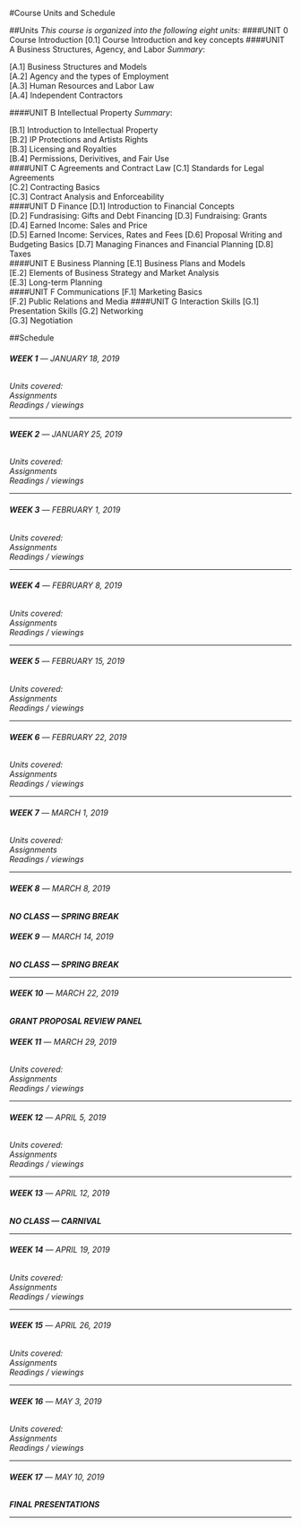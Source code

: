 #Course Units and Schedule

##Units
_This course is organized into the following eight units:_ 
####UNIT 0	Course Introduction
[0.1]	Course Introduction and key concepts
####UNIT A	Business Structures, Agency, and Labor
*Summary*:   

[A.1]	Business Structures and Models  
[A.2]	Agency and the types of Employment  
[A.3]	Human Resources and Labor Law   
[A.4]	Independent Contractors  

####UNIT B	Intellectual Property 
*Summary*:

[B.1]	Introduction to Intellectual Property  
[B.2]	IP Protections and Artists Rights  
[B.3]	Licensing and Royalties  
[B.4]	Permissions, Derivitives, and Fair Use  
####UNIT C	Agreements and Contract Law
[C.1]	Standards for Legal Agreements  
[C.2]	Contracting Basics  
[C.3]	Contract Analysis and Enforceability  
####UNIT D	Finance
[D.1]	Introduction to Financial Concepts  
[D.2]	Fundrasising: Gifts and Debt Financing
[D.3]	Fundraising: Grants  
[D.4]	Earned Income: Sales and Price   
[D.5]	Earned Income: Services, Rates and Fees 
[D.6]	Proposal Writing and Budgeting Basics 
[D.7]	Managing Finances and Financial Planning
[D.8]	Taxes  
####UNIT E	Business Planning
[E.1]	Business Plans and Models  
[E.2]	Elements of Business Strategy and Market Analysis  
[E.3]	Long-term Planning  
####UNIT F	Communications
[F.1]	Marketing Basics  
[F.2]	Public Relations and Media
####UNIT G	Interaction Skills
[G.1]	Presentation Skills 
[G.2]	Networking  
[G.3]	Negotiation 

##Schedule

###### **WEEK 1**  — JANUARY 18, 2019
*Units covered:*  
*Assignments*  
*Readings / viewings*
***

###### **WEEK 2**  — JANUARY 25, 2019
*Units covered:*  
*Assignments*  
*Readings / viewings*
***

###### **WEEK 3**  — FEBRUARY 1, 2019
*Units covered:*  
*Assignments*  
*Readings / viewings*
***

###### **WEEK 4**  — FEBRUARY 8, 2019
*Units covered:*  
*Assignments*  
*Readings / viewings*
***

###### **WEEK 5**  — FEBRUARY 15, 2019
*Units covered:*  
*Assignments*  
*Readings / viewings*
***

###### **WEEK 6**  — FEBRUARY 22, 2019
*Units covered:*  
*Assignments*  
*Readings / viewings*
***

###### **WEEK 7**  — MARCH 1, 2019
*Units covered:*  
*Assignments*  
*Readings / viewings*
***

###### **WEEK 8** — MARCH 8, 2019
**_NO CLASS — SPRING BREAK_**

###### **WEEK 9** — MARCH 14, 2019
**_NO CLASS — SPRING BREAK_**
***

###### **WEEK 10**  — MARCH 22, 2019
**_GRANT PROPOSAL REVIEW PANEL_**

###### **WEEK 11**  — MARCH 29, 2019
*Units covered:*  
*Assignments*  
*Readings / viewings*
***

###### **WEEK 12**  — APRIL 5, 2019
*Units covered:*  
*Assignments*  
*Readings / viewings*
***

###### **WEEK 13**  — APRIL 12, 2019
**_NO CLASS — CARNIVAL_**
***

###### **WEEK 14**  — APRIL 19, 2019
*Units covered:*  
*Assignments*  
*Readings / viewings*
***

###### **WEEK 15**  — APRIL 26, 2019
*Units covered:*  
*Assignments*  
*Readings / viewings*
***

###### **WEEK 16**  — MAY 3, 2019
*Units covered:*  
*Assignments*  
*Readings / viewings*
***

###### **WEEK 17**  — MAY 10, 2019
**_FINAL PRESENTATIONS_**
***
